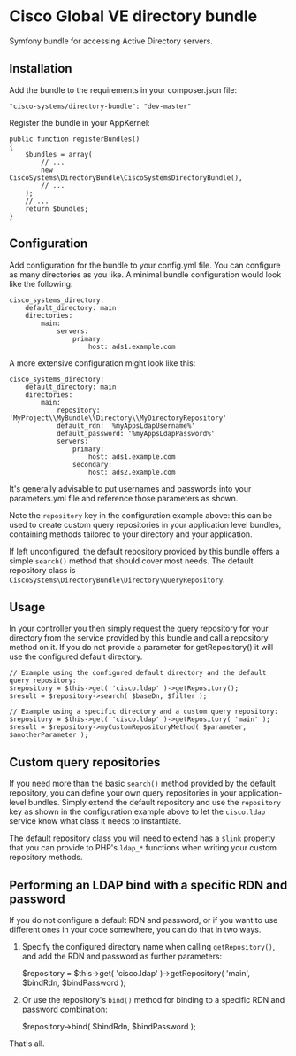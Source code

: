 Cisco Global VE directory bundle
================================

Symfony bundle for accessing Active Directory servers.

## Installation

Add the bundle to the requirements in your composer.json file:

    "cisco-systems/directory-bundle": "dev-master"

Register the bundle in your AppKernel:

    public function registerBundles()
    {
        $bundles = array(
            // ...
            new CiscoSystems\DirectoryBundle\CiscoSystemsDirectoryBundle(),
            // ...
        );
        // ...
        return $bundles;
    }

## Configuration

Add configuration for the bundle to your config.yml file. You can configure as many directories as you like. A minimal bundle configuration would look like the following:

    cisco_systems_directory:
        default_directory: main
        directories:
            main:
                servers:
                    primary:
                        host: ads1.example.com

A more extensive configuration might look like this:

    cisco_systems_directory:
        default_directory: main
        directories:
            main:
                repository: 'MyProject\\MyBundle\\Directory\\MyDirectoryRepository'
                default_rdn: '%myAppsLdapUsername%'
                default_password: '%myAppsLdapPassword%'
                servers:
                    primary:
                        host: ads1.example.com
                    secondary:
                        host: ads2.example.com

It's generally advisable to put usernames and passwords into your parameters.yml file and reference those parameters as shown.

Note the `repository` key in the configuration example above: this can be used to create custom query repositories in your application level bundles, containing methods tailored to your directory and your application.

If left unconfigured, the default repository provided by this bundle offers a simple `search()` method that should cover most needs. The default repository class is `CiscoSystems\DirectoryBundle\Directory\QueryRepository`.

## Usage

In your controller you then simply request the query repository for your directory from the service provided by this bundle and call a repository method on it. If you do not provide a parameter for getRepository() it will use the configured default directory.

    // Example using the configured default directory and the default query repository:
    $repository = $this->get( 'cisco.ldap' )->getRepository();
    $result = $repository->search( $baseDn, $filter );

    // Example using a specific directory and a custom query repository:
    $repository = $this->get( 'cisco.ldap' )->getRepository( 'main' );
    $result = $repository->myCustomRepositoryMethod( $parameter, $anotherParameter );

## Custom query repositories

If you need more than the basic `search()` method provided by the default repository, you can define your own query repositories in your application-level bundles. Simply extend the default repository and use the `repository` key as shown in the configuration example above to let the `cisco.ldap` service know what class it needs to instantiate.

The default repository class you will need to extend has a `$link` property that you can provide to PHP's `ldap_*` functions when writing your custom repository methods.

## Performing an LDAP bind with a specific RDN and password

If you do not configure a default RDN and password, or if you want to use different ones in your code somewhere, you can do that in two ways.

1. Specify the configured directory name when calling `getRepository()`, and add the RDN and password as further parameters:

    $repository = $this->get( 'cisco.ldap' )->getRepository( 'main', $bindRdn, $bindPassword );

2. Or use the repository's `bind()` method for binding to a specific RDN and password combination:

    $repository->bind( $bindRdn, $bindPassword );

That's all.
